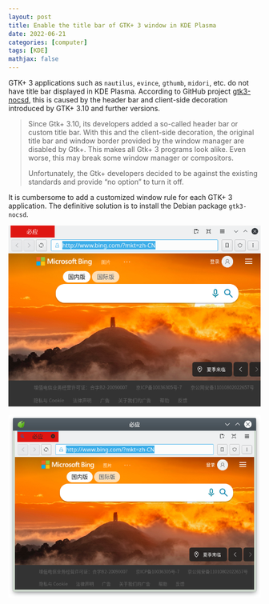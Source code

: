 ```yaml
---
layout: post
title: Enable the title bar of GTK+ 3 window in KDE Plasma
date: 2022-06-21
categories: [computer]
tags: [KDE]
mathjax: false
---
```


GTK+ 3 applications such as `nautilus`, `evince`, `gthumb`, `midori`, etc. do not have title bar displayed in KDE Plasma. According to GitHub project [gtk3-nocsd](https://github.com/PCMan/gtk3-nocsd), this is caused by the header bar and client-side decoration introduced by GTK+ 3.10 and further versions.

> Since Gtk+ 3.10, its developers added a so-called header bar or custom title bar. With this and the client-side decoration, the original title bar and window border provided by the window manager are disabled by Gtk+. This makes all Gtk+ 3 programs look alike. Even worse, this may break some window manager or compositors.
> 
> Unfortunately, the Gtk+ developers decided to be against the existing standards and provide &ldquo;no option&rdquo; to turn it off.

It is cumbersome to add a customized window rule for each GTK+ 3 application. The definitive solution is to install the Debian package `gtk3-nocsd`.

![img](/figures/2022-06-21_10-05-33-midori-without-title-bar.png "Midori without title bar")

![img](/figures/2022-06-21_10-07-03-midori-with-title-bar.png "Midori with title bar after installation of gtk3-nocsd")
